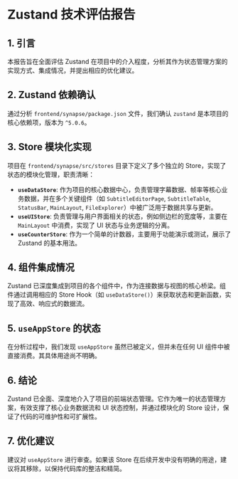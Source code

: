# Zustand 技术评估报告

## 1. 引言

本报告旨在全面评估 Zustand 在项目中的介入程度，分析其作为状态管理方案的实现方式、集成情况，并提出相应的优化建议。

## 2. Zustand 依赖确认

通过分析 `frontend/synapse/package.json` 文件，我们确认 `zustand` 是本项目的核心依赖项，版本为 `^5.0.6`。

## 3. Store 模块化实现

项目在 `frontend/synapse/src/stores` 目录下定义了多个独立的 Store，实现了状态的模块化管理，职责清晰：

*   **`useDataStore`**: 作为项目的核心数据中心，负责管理字幕数据、帧率等核心业务数据，并在多个关键组件（如 `SubtitleEditorPage`, `SubtitleTable`, `StatusBar`, `MainLayout`, `FileExplorer`）中被广泛用于数据共享与更新。
*   **`useUIStore`**: 负责管理与用户界面相关的状态，例如侧边栏的宽度等，主要在 `MainLayout` 中消费，实现了 UI 状态与业务逻辑的分离。
*   **`useCounterStore`**: 作为一个简单的计数器，主要用于功能演示或测试，展示了 Zustand 的基本用法。

## 4. 组件集成情况

Zustand 已深度集成到项目的各个组件中，作为连接数据与视图的核心桥梁。组件通过调用相应的 Store Hook（如 `useDataStore()`）来获取状态和更新函数，实现了高效、响应式的数据流。

## 5. `useAppStore` 的状态

在分析过程中，我们发现 `useAppStore` 虽然已被定义，但并未在任何 UI 组件中被直接消费。其具体用途尚不明确。

## 6. 结论

Zustand 已全面、深度地介入了项目的前端状态管理。它作为唯一的状态管理方案，有效支撑了核心业务数据流和 UI 状态控制，并通过模块化的 Store 设计，保证了代码的可维护性和可扩展性。

## 7. 优化建议

建议对 `useAppStore` 进行审查。如果该 Store 在后续开发中没有明确的用途，建议将其移除，以保持代码库的整洁和精简。